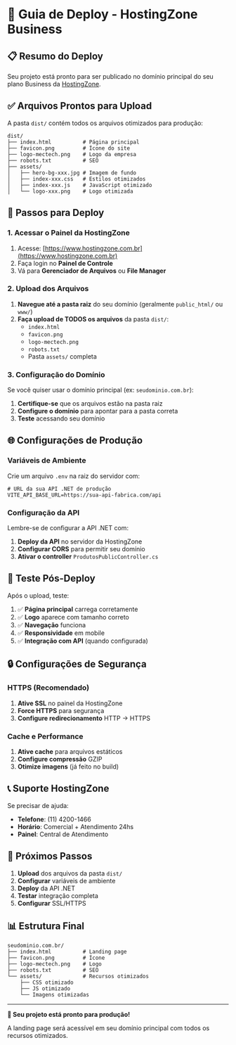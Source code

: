 # 🚀 Guia de Deploy - HostingZone Business

## 📋 **Resumo do Deploy**

Seu projeto está pronto para ser publicado no domínio principal do seu plano Business da [HostingZone](https://www.hostingzone.com.br).

## ✅ **Arquivos Prontos para Upload**

A pasta `dist/` contém todos os arquivos otimizados para produção:

```
dist/
├── index.html          # Página principal
├── favicon.png         # Ícone do site
├── logo-mectech.png    # Logo da empresa
├── robots.txt          # SEO
├── assets/
│   ├── hero-bg-xxx.jpg # Imagem de fundo
│   ├── index-xxx.css   # Estilos otimizados
│   ├── index-xxx.js    # JavaScript otimizado
│   └── logo-xxx.png    # Logo otimizada
```

## 🔧 **Passos para Deploy**

### **1. Acessar o Painel da HostingZone**

1. Acesse: [https://www.hostingzone.com.br](https://www.hostingzone.com.br)
2. Faça login no **Painel de Controle**
3. Vá para **Gerenciador de Arquivos** ou **File Manager**

### **2. Upload dos Arquivos**

1. **Navegue até a pasta raiz** do seu domínio (geralmente `public_html/` ou `www/`)
2. **Faça upload de TODOS os arquivos** da pasta `dist/`:
   - `index.html`
   - `favicon.png`
   - `logo-mectech.png`
   - `robots.txt`
   - Pasta `assets/` completa

### **3. Configuração do Domínio**

Se você quiser usar o domínio principal (ex: `seudominio.com.br`):

1. **Certifique-se** que os arquivos estão na pasta raiz
2. **Configure o domínio** para apontar para a pasta correta
3. **Teste** acessando seu domínio

## 🌐 **Configurações de Produção**

### **Variáveis de Ambiente**

Crie um arquivo `.env` na raiz do servidor com:

```env
# URL da sua API .NET de produção
VITE_API_BASE_URL=https://sua-api-fabrica.com/api
```

### **Configuração da API**

Lembre-se de configurar a API .NET com:

1. **Deploy da API** no servidor da HostingZone
2. **Configurar CORS** para permitir seu domínio
3. **Ativar o controller** `ProdutosPublicController.cs`

## 📱 **Teste Pós-Deploy**

Após o upload, teste:

1. ✅ **Página principal** carrega corretamente
2. ✅ **Logo** aparece com tamanho correto
3. ✅ **Navegação** funciona
4. ✅ **Responsividade** em mobile
5. ✅ **Integração com API** (quando configurada)

## 🔒 **Configurações de Segurança**

### **HTTPS (Recomendado)**

1. **Ative SSL** no painel da HostingZone
2. **Force HTTPS** para segurança
3. **Configure redirecionamento** HTTP → HTTPS

### **Cache e Performance**

1. **Ative cache** para arquivos estáticos
2. **Configure compressão** GZIP
3. **Otimize imagens** (já feito no build)

## 📞 **Suporte HostingZone**

Se precisar de ajuda:

- **Telefone**: (11) 4200-1466
- **Horário**: Comercial + Atendimento 24hs
- **Painel**: Central de Atendimento

## 🎯 **Próximos Passos**

1. **Upload** dos arquivos da pasta `dist/`
2. **Configurar** variáveis de ambiente
3. **Deploy** da API .NET
4. **Testar** integração completa
5. **Configurar** SSL/HTTPS

## 📊 **Estrutura Final**

```
seudominio.com.br/
├── index.html          # Landing page
├── favicon.png         # Ícone
├── logo-mectech.png    # Logo
├── robots.txt          # SEO
└── assets/             # Recursos otimizados
    ├── CSS otimizado
    ├── JS otimizado
    └── Imagens otimizadas
```

---

**🎉 Seu projeto está pronto para produção!**

A landing page será acessível em seu domínio principal com todos os recursos otimizados.
